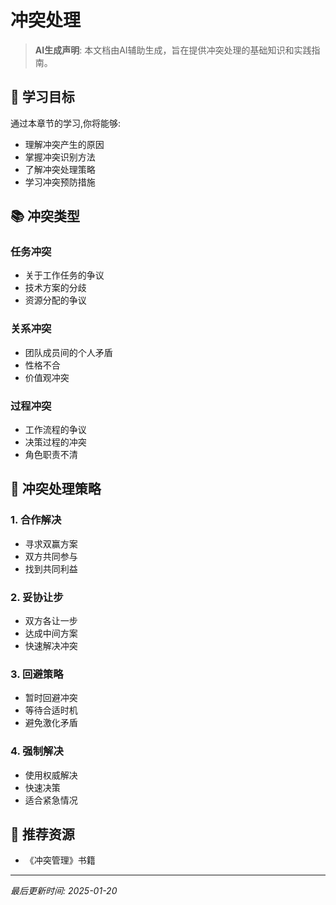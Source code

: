 # 冲突处理

> **AI生成声明**: 本文档由AI辅助生成，旨在提供冲突处理的基础知识和实践指南。

## 🎯 学习目标

通过本章节的学习,你将能够:

- 理解冲突产生的原因
- 掌握冲突识别方法
- 了解冲突处理策略
- 学习冲突预防措施

## 📚 冲突类型

### 任务冲突

- 关于工作任务的争议
- 技术方案的分歧
- 资源分配的争议

### 关系冲突

- 团队成员间的个人矛盾
- 性格不合
- 价值观冲突

### 过程冲突

- 工作流程的争议
- 决策过程的冲突
- 角色职责不清

## 🔧 冲突处理策略

### 1. 合作解决

- 寻求双赢方案
- 双方共同参与
- 找到共同利益

### 2. 妥协让步

- 双方各让一步
- 达成中间方案
- 快速解决冲突

### 3. 回避策略

- 暂时回避冲突
- 等待合适时机
- 避免激化矛盾

### 4. 强制解决

- 使用权威解决
- 快速决策
- 适合紧急情况

## 📖 推荐资源

- 《冲突管理》书籍

---

*最后更新时间: 2025-01-20*

